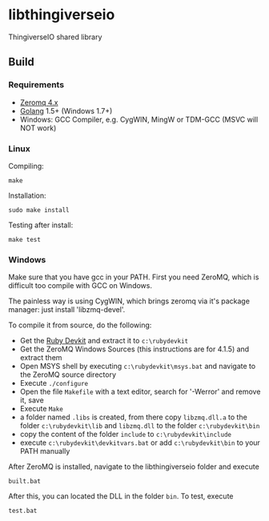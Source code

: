 # libthingiverseio
ThingiverseIO shared library

## Build

### Requirements

* [Zeromq 4.x](http://zeromq.org/)
* [Golang](https://golang.org/) 1.5+ (Windows 1.7+)
* Windows: GCC Compiler, e.g. CygWIN, MingW or TDM-GCC (MSVC will NOT work)

### Linux

Compiling:

    make

Installation:

    sudo make install

Testing after install:

    make test

### Windows

Make sure that you have gcc in your PATH. First you need ZeroMQ, which is difficult too compile with GCC on Windows. 

The painless way is using CygWIN, which brings zeromq via it's package manager: just install 'libzmq-devel'.

To compile it from source, do the following:

* Get the [Ruby Devkit](http://rubyinstaller.org/downloads/) and extract it to `c:\rubydevkit`
* Get the ZeroMQ Windows Sources (this instructions are for 4.1.5) and extract them
* Open MSYS shell by executing `c:\rubydevkit\msys.bat` and navigate to the ZeroMQ source directory
* Execute `./configure`
* Open the file `Makefile` with a text editor, search for '-Werror' and remove it, save
* Execute `Make`
* a folder named `.libs` is created, from there copy `libzmq.dll.a` to the folder `c:\rubydevkit\lib` and `libzmq.dll` to the folder `c:\rubydevkit\bin`  
* copy the content of the folder `include` to `c:\rubydevkit\include`
* execute `c:\rubydevkit\devkitvars.bat` or add `c:\rubydevkit\bin` to your PATH manually


After ZeroMQ is installed, navigate to the libthingiverseio folder and execute

    built.bat

After this, you can located the DLL in the folder `bin`. To test, execute 

    test.bat
